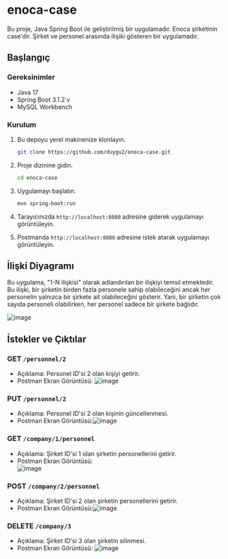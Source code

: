 # enoca-case

Bu proje, Java Spring Boot ile geliştirilmiş bir uygulamadır. Enoca şirketinin case'dir. 
Şirket ve personel arasında ilişiki gösteren bir uygulamadır.

## Başlangıç


### Gereksinimler

- Java 17
- Spring Boot 3.1.2 v
- MySQL Workbench

### Kurulum

1. Bu depoyu yerel makinenize klonlayın.

    ```bash
    git clone https://github.com/duygu2/enoca-case.git
    ```

2. Proje dizinine gidin.

    ```bash
    cd enoca-case
    ```

3. Uygulamayı başlatın.


    ```bash
    mvn spring-boot:run
    ```


4. Tarayıcınızda `http://localhost:8080` adresine giderek uygulamayı görüntüleyin.

5. Postmanda `http://localhost:8080` adresine istek atarak uygulamayı görüntüleyin.

## İlişki Diyagramı

Bu uygulama, "1-N ilişkisi" olarak adlandırılan bir ilişkiyi temsil etmektedir. Bu ilişki, bir şirketin birden fazla personele sahip olabileceğini ancak her personelin yalnızca bir şirkete ait olabileceğini gösterir. Yani, bir şirketin çok sayıda personeli olabilirken, her personel sadece bir şirkete bağlıdır.

![image](https://github.com/duygu2/enoca-case/assets/56012686/1ed734e5-46f1-4bf3-b6fe-7fceb1f40f65)


## İstekler ve Çıktılar

### GET `/personnel/2`
- Açıklama: Personel ID'si 2 olan kişiyi getirir.
- Postman Ekran Görüntüsü: ![image](https://github.com/duygu2/enoca-case/assets/56012686/78aa7fc9-e373-41f0-aa8d-a6e6cf45a5aa)
  
### PUT `/personnel/2`
- Açıklama: Personel ID'si 2 olan kişinin güncellenmesi.
- Postman Ekran Görüntüsü:![image](https://github.com/duygu2/enoca-case/assets/56012686/a060a1f3-d24b-464c-b27b-8594e216defd)

### GET `/company/1/personnel`
- Açıklama: Şirket ID'si 1 olan şirketin personellerini getirir.
- Postman Ekran Görüntüsü:  
 ![image](https://github.com/duygu2/enoca-case/assets/56012686/bdf82591-8c05-49da-9640-9badecf9a0e7)

### POST `/company/2/personnel`
- Açıklama: Şirket ID'si 2 olan şirketin personellerini getirir.
- Postman Ekran Görüntüsü:![image](https://github.com/duygu2/enoca-case/assets/56012686/0afba347-f413-45ab-ad52-c94e9a39d02d)

### DELETE `/company/3`
- Açıklama: Şirket ID'si 3 olan şirketin silinmesi.
- Postman Ekran Görüntüsü: ![image](https://github.com/duygu2/enoca-case/assets/56012686/ad20a192-8b69-4fb1-ab78-cc25aecb2335)



